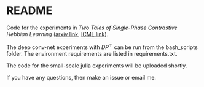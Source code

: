 # README
Code for the experiments in *Two Tales of Single-Phase Contrastive Hebbian Learning* ([arxiv link](https://arxiv.org/abs/2402.08573), [ICML link](https://icml.cc/virtual/2024/poster/32812)).

The deep conv-net experiments with $DP^\top$ can be run from the bash_scripts folder. The environment requirements are listed in requirements.txt.

The code for the small-scale julia experiments will be uploaded shortly.

If you have any questions, then make an issue or email me.